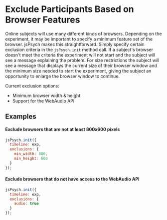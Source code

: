# Exclude Participants Based on Browser Features

Online subjects will use many different kinds of browsers. Depending on the experiment, it may be important to specify a minimum feature set of the browser. jsPsych makes this straightforward. Simply specify certain exclusion criteria in the `jsPsych.init` method call. If a subject's browser doesn't meet the criteria the experiment will not start and the subject will see a message explaining the problem. For size restrictions the subject will see a message that displays the current size of their browser window and the minimum size needed to start the experiment, giving the subject an opportunity to enlarge the browser window to continue.

Current exclusion options:
* Minimum browser width & height
* Support for the WebAudio API

## Examples

#### Exclude browsers that are not at least 800x600 pixels

```javascript
jsPsych.init({
  timeline: exp,
  exclusions: {
    min_width: 800,
    min_height: 600
  }
});
```

#### Exclude browsers that do not have access to the WebAudio API

```javascript
jsPsych.init({
  timeline: exp,
  exclusions: {
    audio: true
  }
});
```
